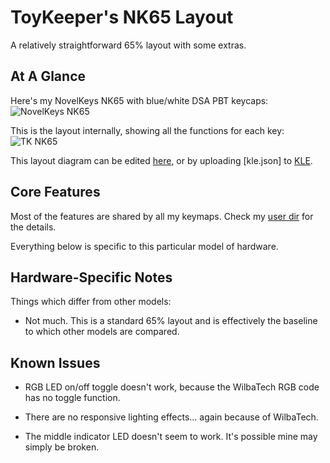 ToyKeeper's NK65 Layout
=======================

A relatively straightforward 65% layout with some extras.

## At A Glance

Here's my NovelKeys NK65 with blue/white DSA PBT keycaps:
![NovelKeys NK65](http://toykeeper.net/keyboard/qmk/nk65-front-bright-blue.jpg)

This is the layout internally, showing all the functions for each key:
![TK NK65](http://toykeeper.net/keyboard/qmk/tk-nk65-2022-11-25a.png)

This layout diagram can be edited [here](http://www.keyboard-layout-editor.com/#/gists/565ca8abb5825d160f962226fb9d58b7),
or by uploading [kle.json] to [KLE](keyboard-layout-editor.com).


## Core Features

Most of the features are shared by all my keymaps.  Check my
[user dir](../../../../../users/toykeeper)
for the details.

Everything below is specific to this particular model of hardware.


## Hardware-Specific Notes

Things which differ from other models:

  * Not much.  This is a standard 65% layout and is effectively the baseline to
    which other models are compared.


## Known Issues

  * RGB LED on/off toggle doesn't work, because the WilbaTech RGB code has no
    toggle function.

  * There are no responsive lighting effects... again because of WilbaTech.

  * The middle indicator LED doesn't seem to work.  It's possible mine may
    simply be broken.

